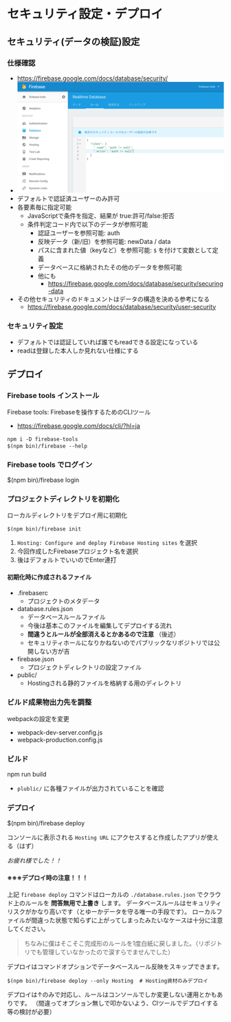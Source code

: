 セキュリティ設定・デプロイ
==================

## セキュリティ(データの検証)設定

### 仕様確認
  - https://firebase.google.com/docs/database/security/
  - ![sec](../images/sec.png)
  - デフォルトで認証済ユーザーのみ許可
  - 各要素毎に指定可能
    - JavaScriptで条件を指定、結果が true:許可/false:拒否
    - 条件判定コード内で以下のデータが参照可能
      - 認証ユーザーを参照可能: auth
      - 反映データ（新/旧）を参照可能: newData / data
      - パスに含まれた値（keyなど）を参照可能: `$` を付けて変数として定義
      - データベースに格納されたその他のデータを参照可能
      - 他にも
        - https://firebase.google.com/docs/database/security/securing-data
  - その他セキュリティのドキュメントはデータの構造を決める参考になる
    - https://firebase.google.com/docs/database/security/user-security

### セキュリティ設定

- デフォルトでは認証していれば誰でもreadできる設定になっている
- readは登録した本人しか見れない仕様にする

## デプロイ

### Firebase tools インストール

Firebase tools: Firebaseを操作するためのCLIツール

- https://firebase.google.com/docs/cli/?hl=ja

```
npm i -D firebase-tools
$(npm bin)/firebase --help
```

### Firebase tools でログイン

  $(npm bin)/firebase login

### プロジェクトディレクトリを初期化

ローカルディレクトリをデプロイ用に初期化

```
$(npm bin)/firebase init
```

1. `Hosting: Configure and deploy Firebase Hosting sites` を選択
1. 今回作成したFirebaseプロジェクト名を選択
1. 後はデフォルトでいいのでEnter連打

#### 初期化時に作成されるファイル

- .firebaserc
  - プロジェクトのメタデータ
- database.rules.json
  - データベースルールファイル
  - 今後は基本このファイルを編集してデプロイする流れ
  - **間違うとルールが全部消えるとかあるので注意** （後述）
  - セキュリティホールになりかねないのでパブリックなリポジトリでは公開しない方が吉
- firebase.json
  - プロジェクトディレクトリの設定ファイル
- public/
  - Hostingされる静的ファイルを格納する用のディレクトリ

### ビルド成果物出力先を調整

webpackの設定を変更

- webpack-dev-server.config.js
- webpack-production.config.js

### ビルド

  npm run build

- `plublic/` に各種ファイルが出力されていることを確認

### デプロイ

  $(npm bin)/firebase deploy

コンソールに表示される `Hosting URL` にアクセスすると作成したアプリが使える（はず）

*お疲れ様でした！！*

#### ※※※デプロイ時の注意！！！

上記 `firebase deploy` コマンドはローカルの `./database.rules.json` でクラウド上のルールを **問答無用で上書き** します。
データベースルールはセキュリティリスクがかなり高いです（とゆーかデータを守る唯一の手段です）。
ローカルファイルが間違った状態で知らずに上がってしまったみたいなケースは十分に注意してください。

> ちなみに僕はそこそこ完成形のルールを1度白紙に戻しました。（リポジトリでも管理していなかったので涙すらでませんでした）

デプロイはコマンドオプションでデータベースルール反映をスキップできます。

```
$(npm bin)/firebase deploy --only Hosting  # Hosting資材のみデプロイ
```

デプロイは↑のみで対応し、ルールはコンソールでしか変更しない運用とかもありです。
（間違ってオプション無しで叩かないよう、CIツールでデプロイする等の検討が必要）
